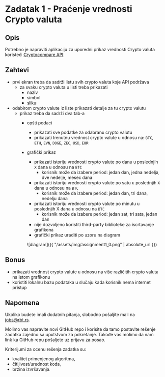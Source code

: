 # Zadatak 1 - Praćenje vrednosti Crypto valuta

## Opis

Potrebno je napraviti aplikaciju za uporedni prikaz vrednosti Crypto valuta koristeći [Cryptocompare API](https://www.cryptocompare.com/api/)

## Zahtevi

* prvi ekran treba da sadrži listu svih crypto valuta koje API podržava
	* za svaku crypto valuta u listi treba prikazati
		* naziv
		* simbol
		* sliku
* odabirom crypto valute iz liste prikazati detalje za tu crypto valutu
	* prikaz treba da sadrži dva tab-a
		* opšti podaci
			* prikazati sve podatke za odabranu crypto valutu
			* prikazati trenutnu vrednost crypto valute u odnosu na: `BTC`, `ETH`, `EVN`, `DOGE`, `ZEC`, `USD`, `EUR`
		* grafički prikaz
			* prikazati istoriju vrednosti crypto valute po danu u poslednjih `X` dana u odnosu na `BTC` 
				* korisnik može da izabere period: jedan dan, jedna nedelja, dve nedelje, mesec dana
			* prikazati istoriju vrednosti crypto valute po satu u poslednjih `X` dana u odnosu na `BTC`
				* korisnik može da izabere period: jedan dan, tri dana, nedelju dana
			* prikazati istoriju vrednosti crypto valute po minutu u poslednjih X dana u odnosu na `BTC`
				* korisnik može da izabere period: jedan sat, tri sata, jedan dan
			* nije dozvoljeno koristiti third-party biblioteke za iscrtavanje grafikona
			* grafički prikaz uraditi po uzoru na diagram
			
			![diagram]({{ "/assets/img/assignment1_0.png" | absolute_url }})

## Bonus

* prikazati vrednost crypto valute u odnosu na više različitih crypto valuta na istom grafikonu
* koristiti lokalnu bazu podataka u slučaju kada korisnik nema internet pristup

## Napomena

Ukoliko budete imali dodatnih pitanja, slobodno pošaljite mail na <jobs@rbt.rs>.

Molimo vas napravite novi GitHub repo i korisite da tamo postavite rešenje zadatka zajedno sa uputstvom za pokretanje. Takođe vas molimo da nam link ka GitHub repu pošaljete uz prijavu za posao.

Kriterijumi za ocenu rešenja zadatka su:
- kvalitet primenjenog algoritma,
- čitljivost/urednost koda,
- brzina izvršavanja.